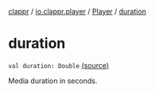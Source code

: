 [clappr](../../index.md) / [io.clappr.player](../index.md) / [Player](index.md) / [duration](.)

# duration

`val duration: Double` [(source)](https://github.com/clappr/clappr-android/tree/dev/clappr/src/main/kotlin/io/clappr/player/Player.kt#L91)

Media duration in seconds.

